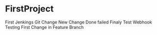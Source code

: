 # FirstProject
First Jenkings Git Change
New Change
Done failed
Finaly Test
Webhook Testing
First Change in Feature Branch

